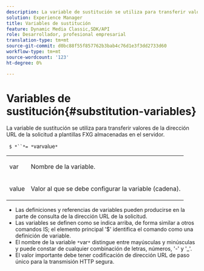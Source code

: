 ```yaml
---
description: La variable de sustitución se utiliza para transferir valores de la dirección URL de la solicitud a plantillas FXG almacenadas en el servidor.
solution: Experience Manager
title: Variables de sustitución
feature: Dynamic Media Classic,SDK/API
role: Desarrollador, profesional empresarial
translation-type: tm+mt
source-git-commit: d0bc88f55f857762b3bab4c76d1e3f3dd2733d60
workflow-type: tm+mt
source-wordcount: '123'
ht-degree: 0%

---
```



# Variables de sustitución{#substitution-variables}

La variable de sustitución se utiliza para transferir valores de la dirección URL de la solicitud a plantillas FXG almacenadas en el servidor.

` $ *``*= *`varvalue`*`

<table id="simpletable_76B381800C0D411F87CD551FC30B0579"> 
 <tr class="strow"> 
  <td class="stentry"> <p> <span class="codeph"> <span class="varname"> var  </span> </span> </p> </td> 
  <td class="stentry"> <p>Nombre de la variable. </p> </td> 
 </tr> 
 <tr class="strow"> 
  <td class="stentry"> <p> <span class="codeph"> <span class="varname"> value  </span> </span> </p> </td> 
  <td class="stentry"> <p>Valor al que se debe configurar la variable (cadena). </p> </td> 
 </tr> 
</table>

* Las definiciones y referencias de variables pueden producirse en la parte de consulta de la dirección URL de la solicitud.
* Las variables se definen como se indica arriba, de forma similar a otros comandos IS; el elemento principal &#39;$&#39; identifica el comando como una definición de variable.
* El nombre de la variable `*`var`*` distingue entre mayúsculas y minúsculas y puede constar de cualquier combinación de letras, números, &#39;-&#39; y &#39;_&#39;.
* El valor importante debe tener codificación de dirección URL de paso único para la transmisión HTTP segura.


